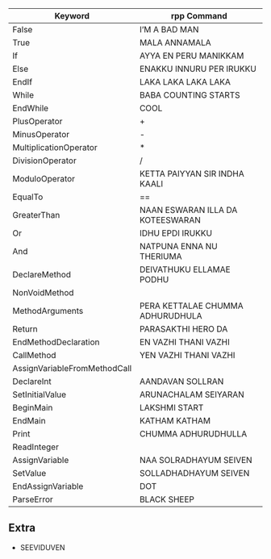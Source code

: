 |Keyword|rpp Command|
|-------|-----------|
|False |I’M A BAD MAN |
|True |MALA ANNAMALA |
|If |AYYA EN PERU MANIKKAM |
|Else |ENAKKU INNURU PER IRUKKU |
|EndIf |LAKA LAKA LAKA LAKA |
|While |BABA COUNTING STARTS |
|EndWhile| COOL||
|PlusOperator |+|
|MinusOperator |-|
|MultiplicationOperator |*|
|DivisionOperator| / |
|ModuloOperator |KETTA PAIYYAN SIR INDHA KAALI |
|EqualTo | == |
|GreaterThan |NAAN ESWARAN ILLA DA KOTEESWARAN |
|Or |IDHU EPDI IRUKKU |
|And |NATPUNA ENNA NU THERIUMA |
|DeclareMethod| DEIVATHUKU ELLAMAE PODHU |
|NonVoidMethod ||
|MethodArguments| PERA KETTALAE CHUMMA ADHURUDHULA |
|Return |PARASAKTHI HERO DA |
|EndMethodDeclaration |EN VAZHI THANI VAZHI |
|CallMethod |YEN VAZHI THANI VAZHI |
|AssignVariableFromMethodCall ||
|DeclareInt |AANDAVAN SOLLRAN |
|SetInitialValue |ARUNACHALAM SEIYARAN |
|BeginMain |LAKSHMI START|
|EndMain |KATHAM KATHAM |
|Print |CHUMMA ADHURUDHULLA |
|ReadInteger ||
|AssignVariable| NAA SOLRADHAYUM SEIVEN |
|SetValue |SOLLADHADHAYUM SEIVEN |
|EndAssignVariable| DOT |
|ParseError |BLACK SHEEP|

## Extra
- SEEVIDUVEN
